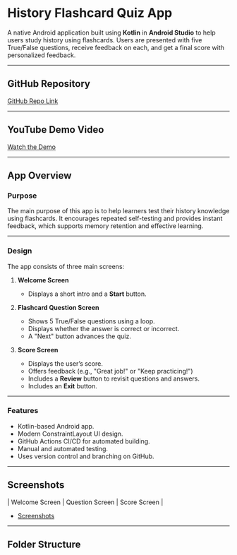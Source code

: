 # History Flashcard Quiz App

A native Android application built using **Kotlin** in **Android Studio** to help users study history using flashcards. Users are presented with five True/False questions, receive feedback on each, and get a final score with personalized feedback.

---

## GitHub Repository

[GitHub Repo Link](https://github.com/ST10468548/Formative-Assessment-2/new/main?filename=README.md)  

---

## YouTube Demo Video

[Watch the Demo](https://youtu.be/omGc9r-Tw5o?si=ZAeAAUQGl3v73_h0)  

---

## App Overview

### Purpose
The main purpose of this app is to help learners test their history knowledge using flashcards. It encourages repeated self-testing and provides instant feedback, which supports memory retention and effective learning.

---

### Design

The app consists of three main screens:

1. **Welcome Screen**  
   - Displays a short intro and a **Start** button.

2. **Flashcard Question Screen**  
   - Shows 5 True/False questions using a loop.
   - Displays whether the answer is correct or incorrect.
   - A "Next" button advances the quiz.

3. **Score Screen**  
   - Displays the user’s score.
   - Offers feedback (e.g., "Great job!" or "Keep practicing!")
   - Includes a **Review** button to revisit questions and answers.
   - Includes an **Exit** button.

---

### Features

- Kotlin-based Android app.
- Modern ConstraintLayout UI design.
- GitHub Actions CI/CD for automated building.
- Manual and automated testing.
- Uses version control and branching on GitHub.

---

## Screenshots

| Welcome Screen | Question Screen | Score Screen |

- [Screenshots](https://github.com/ST10468548/Formative-Assessment-2/issues/1)


---

## Folder Structure

